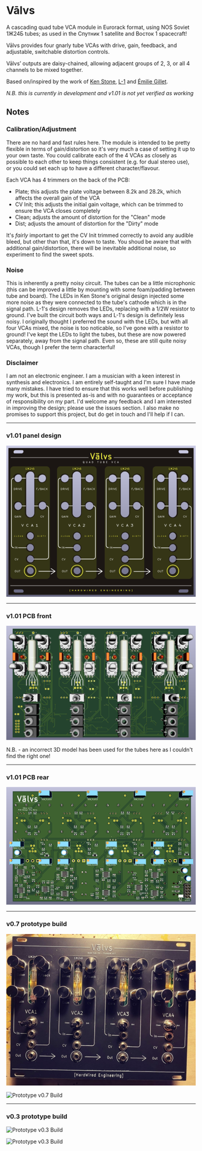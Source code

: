 # Vālvs
A cascading quad tube VCA module in Eurorack format, using NOS Soviet 1Ж24Б tubes; as used in the Спутник 1 satellite and Восток 1 spacecraft!

Vālvs provides four gnarly tube VCAs with drive, gain, feedback, and adjustable, switchable distortion controls.

Vālvs’ outputs are daisy-chained, allowing adjacent groups of 2, 3, or all 4 channels to be mixed together.

Based on/inspired by the work of [Ken Stone](https://www.elby-designs.com/webtek/cgs/cgs65/cgs65_vca.html), [L-1](http://l-1.su/TubeVCA.html) and [Émilie Gillet](https://mutable-instruments.net/modules/veils/).

_N.B. this is currently in development and v1.01 is not yet verified as working_

## Notes

### Calibration/Adjustment
There are no hard and fast rules here. The module is intended to be pretty flexible in terms of gain/distortion so it's very much a case of setting it up to your own taste. You could calibrate each of the 4 VCAs as closely as possible to each other to keep things consistent (e.g. for dual stereo use), or you could set each up to have a different character/flavour. 

Each VCA has 4 trimmers on the back of the PCB:

- Plate; this adjusts the plate voltage between 8.2k and 28.2k, which affects the overall gain of the VCA
- CV Init; this adjusts the initial gain voltage, which can be trimmed to ensure the VCA closes completely
- Clean; adjusts the amount of distortion for the "Clean" mode
- Dist; adjusts the amount of distortion for the "Dirty" mode

It's _fairly_ important to get the CV Init trimmed correctly to avoid any audible bleed, but other than that, it's down to taste. You shoud be aware that with additional gain/distortion, there will be inevitable additional noise, so experiment to find the sweet spots.

### Noise
This is inherently a pretty noisy circuit. The tubes can be a little microphonic (this can be improved a little by mounting with some foam/padding between tube and board). The LEDs in Ken Stone's original design injected some more noise as they were connected to the tube's cathode which is in the signal path. L-1's design removes the LEDs, replacing with a 1/2W resistor to ground. I've built the circuit both ways and L-1's design is definitely less noisy. I originally thought I preferred the sound with the LEDs, but with all four VCAs mixed, the noise is too noticable, so I've gone with a resistor to ground! I've kept the LEDs to light the tubes, but these are now powered separately, away from the signal path. Even so, these are still quite noisy VCAs, though I prefer the term characterful!

### Disclaimer
I am not an electronic engineer. I am a musician with a keen interest in synthesis and electronics. I am entirely self-taught and I'm sure I have made many mistakes. I have tried to ensure that this works well before publishing my work, but this is presented as-is and with no guarantees or acceptance of responsibility on my part. I'd welcome any feedback and I am interested in improving the design; please use the issues section. I also make no promises to support this project, but do get in touch and I'll help if I can.

---

### v1.01 panel design

![Prototype Panel](/Images/ValvsPanel.png)

---

### v1.01 PCB front 

![Prototype PCB Front](/Images/ValvsPcbFront.png)

N.B. - an incorrect 3D model has been used for the tubes here as I couldn't find the right one!

---

### v1.01 PCB rear

![Prototype PCB Rear](/Images/ValvsPcbRear.png)

---

### v0.7 prototype build

![Prototype v0.7 Build](/Images/Valvs07Front.png)

![Prototype v0.7 Build](/Images/Valvs07Rear.png)

---

### v0.3 prototype build

![Prototype v0.3 Build](/Images/Valvs03.png)

![Prototype v0.3 Build](/Images/Valvs03on.png)


